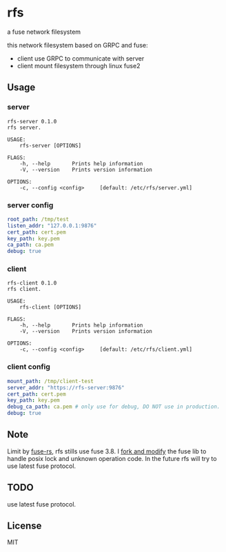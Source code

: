 # rfs

a fuse network filesystem

this network filesystem based on GRPC and fuse:
- client use GRPC to communicate with server
- client mount filesystem through linux fuse2

## Usage

### server
```
rfs-server 0.1.0
rfs server.

USAGE:
    rfs-server [OPTIONS]

FLAGS:
    -h, --help       Prints help information
    -V, --version    Prints version information

OPTIONS:
    -c, --config <config>     [default: /etc/rfs/server.yml]
```

### server config
```yaml
root_path: /tmp/test
listen_addr: "127.0.0.1:9876"
cert_path: cert.pem
key_path: key.pem
ca_path: ca.pem
debug: true
```

### client
```
rfs-client 0.1.0
rfs client.

USAGE:
    rfs-client [OPTIONS]

FLAGS:
    -h, --help       Prints help information
    -V, --version    Prints version information

OPTIONS:
    -c, --config <config>     [default: /etc/rfs/client.yml]
```

### client config
```yaml
mount_path: /tmp/client-test
server_addr: "https://rfs-server:9876"
cert_path: cert.pem
key_path: key.pem
debug_ca_path: ca.pem # only use for debug, DO NOT use in production.
debug: true
```

## Note

Limit by [fuse-rs](https://github.com/zargony/fuse-rs), rfs stills use fuse 3.8. I [fork and modify](https://github.com/Sherlock-Holo/fuse-rs)
the fuse lib to handle posix lock and unknown operation code. In the future rfs will try to use latest fuse protocol.

## TODO

use latest fuse protocol.

## License

MIT